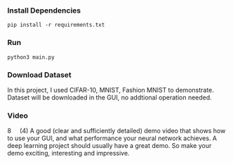 ### Install Dependencies
```pip install -r requirements.txt```  
### Run
```python3 main.py```

### Download Dataset
In this project, I used CIFAR-10, MNIST, Fashion MNIST to demonstrate. Dataset will be downloaded in the GUI, no addtional operation needed.

### Video


8
     (4) A good (clear and sufficiently detailed) demo video that shows how to use your GUI, and what performance your neural network achieves. A deep learning project should usually have a great demo. So make your demo exciting, interesting and impressive.

